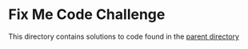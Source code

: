 # Fix Me Code Challenge

This directory contains solutions to code found in the [parent directory](https://github.com/sumutoni/Fix_My_Code_Challenge)
